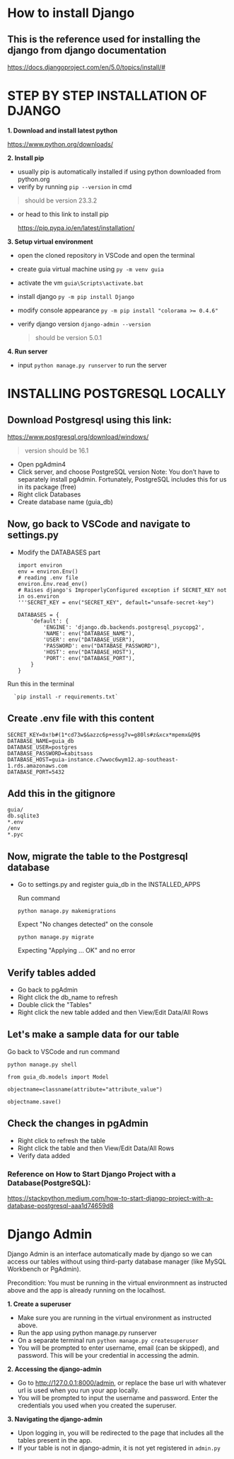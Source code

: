 # How to install Django
## This is the reference used for installing the django from django documentation
https://docs.djangoproject.com/en/5.0/topics/install/#

# STEP BY STEP INSTALLATION OF DJANGO 
**1. Download and install latest python**
   
https://www.python.org/downloads/ 

**2. Install pip**
- usually pip is automatically installed if using python downloaded from python.org
- verify by running `pip --version` in cmd
  
> should be version 23.3.2
- or head to this link to install pip
  
   https://pip.pypa.io/en/latest/installation/

**3. Setup virtual environment**
   - open the cloned repository in VSCode and open the terminal 
  
   - create guia virtual machine using `py -m venv guia`

   - activate the vm `guia\Scripts\activate.bat`

   - install django `py -m pip install Django`

   - modify console appearance `py -m pip install "colorama >= 0.4.6"`

   - verify django version `django-admin --version`

      > should be version 5.0.1

**4. Run server**
   
- input `python manage.py runserver` to run the server

# INSTALLING POSTGRESQL LOCALLY #
   ## Download Postgresql using this link: ##
   https://www.postgresql.org/download/windows/

   > version should be 16.1

- Open pgAdmin4
- Click server, and choose PostgreSQL version
Note: You don’t have to separately install pgAdmin. Fortunately, PostgreSQL includes this for us in its package (free)
- Right click Databases
- Create database name (guia_db)

## Now, go back to VSCode and navigate to settings.py ##
- Modify the DATABASES part
  
   ```
   import environ
   env = environ.Env()
   # reading .env file
   environ.Env.read_env()
   # Raises django's ImproperlyConfigured exception if SECRET_KEY not in os.environ
   '''SECRET_KEY = env("SECRET_KEY", default="unsafe-secret-key")

   DATABASES = {
       'default': {
           'ENGINE': 'django.db.backends.postgresql_psycopg2',
           'NAME': env("DATABASE_NAME"),
           'USER': env("DATABASE_USER"),
           'PASSWORD': env("DATABASE_PASSWORD"),
           'HOST': env("DATABASE_HOST"),
           'PORT': env("DATABASE_PORT"),
       }
   }

Run this in the terminal

      `pip install -r requirements.txt`


## Create .env file with this content ##
   ```
   SECRET_KEY=0x!b#(1*cd73w$&azzc6p+essg7v=g80ls#z&xcx*mpemx&@9$
   DATABASE_NAME=guia_db
   DATABASE_USER=postgres
   DATABASE_PASSWORD=kabitsass
   DATABASE_HOST=guia-instance.c7wwoc6wym12.ap-southeast-1.rds.amazonaws.com
   DATABASE_PORT=5432
   ```

## Add this in the gitignore ##
   ```
   guia/
   db.sqlite3
   *.env
   /env
   *.pyc
   ```

## Now, migrate the table to the Postgresql database ##

- Go to settings.py and register guia_db in the INSTALLED_APPS
  
   Run command

   `python manage.py makemigrations`

   Expect "No changes detected" on the console

   `python manage.py migrate`

   Expecting "Applying ... OK" and no error

## Verify tables added ##
- Go back to pgAdmin
- Right click the db_name to refresh
- Double click the "Tables" 
- Right click the new table added and then View/Edit Data/All Rows


## Let's make a sample data for our table ##
Go back to VSCode and run command

   `python manage.py shell`

   `from guia_db.models import Model`

   `objectname=classname(attribute="attribute_value")`

   `objectname.save()`

## Check the changes in pgAdmin ##
- Right click to refresh the table 
- Right click the table and then View/Edit Data/All Rows
- Verify data added


### Reference on How to Start Django Project with a Database(PostgreSQL): ###

https://stackpython.medium.com/how-to-start-django-project-with-a-database-postgresql-aaa1d74659d8


# Django Admin
Django Admin is an interface automatically made by django so we can access our tables without using third-party database manager (like MySQL Workbench or PgAdmin).

Precondition:
You must be running in the virtual environmnent as instructed above and the app is already running on the localhost.

**1. Create a superuser**
- Make sure you are running in the virtual environment as instructed above.
- Run the app using python manage.py runserver
- On a separate terminal run `python manage.py createsuperuser`
- You will be prompted to enter username, email (can be skipped), and password. This will be your credential in accessing the admin.

**2. Accessing the django-admin**
- Go to http://127.0.0.1:8000/admin, or replace the base url with whatever url is used when you run your app locally.
- You will be prompted to input the username and password. Enter the credentials you used when you created the superuser.

**3. Navigating the django-admin**
- Upon logging in, you will be redirected to the page that includes all the tables present in the app.
- If your table is not in django-admin, it is not yet registered in `admin.py`
